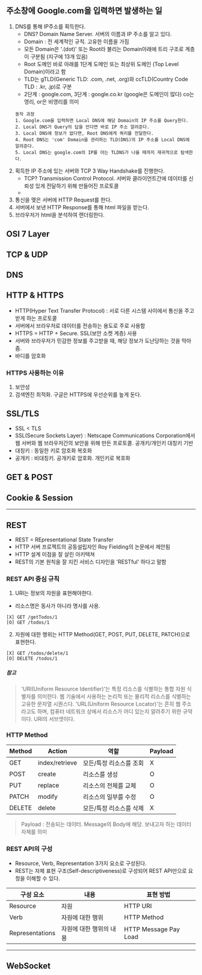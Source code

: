 ## 주소창에 Google.com을 입력하면 발생하는 일
1. DNS를 통해 IP주소를 획득한다.
    - DNS? Domain Name Server. 서버의 이름과 IP 주소를 알고 있다.
    - Domain : 전 세계적인 규칙. 고유한 이름을 가짐
    - 모든 Domain은 '.(dot)' 또는 Root라 불리는 Domain아래에 트리 구조로 계층이 구분됨 (지구에 13개 있음)
    - Root 도메인 바로 아래를 1단계 도메인 또는 최상위 도메인 (Top Level Domain)이라고 함
    - TLD는 gTLD(Generic TLD: .com, .net, .org)와 ccTLD(Country Code TLD : .kr, .jp)로 구분
    - 2단계 : google.com, 3단계 : google.co.kr  (google은 도메인이 많다) co는 영리, or은 비영리를 의미
    ```
    동작 과정
    1. Google.com을 입력하면 Local DNS에 해당 Domain의 IP 주소를 Query한다.
    2. Local DNS가 Query의 답을 안다면 바로 IP 주소 알려준다.
    3. Local DNS에 정보가 없다면, Root DNS에게 쿼리를 전달한다.
    4. Root DNS는 'com' Domain을 관리하는 TLD(DNS)의 IP 주소를 Local DNS에 알려준다.
    5. Local DNS는 google.com의 IP를 아는 TLDNS가 나올 때까지 재귀적으로 탐색한다.
    ```
2. 획득한 IP 주소에 있는 서버와 TCP 3 Way Handshake를 진행한다.
    - TCP? Transmission Control Protocol. 서버와 클라이언트간에 데이터를 신뢰성 있게 전달하기 위해 만들어진 프로토콜
    - 
3. 통신을 맺은 서버에 HTTP Request를 한다.
4. 서버에서 보낸 HTTP Response를 통해 html 파일을 받는다.
5. 브라우저가 html을 분석하여 랜더링한다.

## OSI 7 Layer

## TCP & UDP

## DNS

## HTTP & HTTPS
- HTTP(Hyper Text Transfer Protocol) : 서로 다른 시스템 사이에서 통신을 주고받게 하는 프로토콜
- 서버에서 브라우저로 데이터를 전송하는 용도로 주로 사용함
- HTTPS = HTTP + Secure. SSL(보안 소켓 계층) 사용
- 서버와 브라우저가 민감한 정보를 주고받을 때, 해당 정보가 도난당하는 것을 막아줌.
- 바디를 암호화
### HTTPS 사용하는 이유
1. 보안성
2. 검색엔진 최적화. 구글은 HTTPS에 우선순위를 높게 둔다.
## SSL/TLS
- SSL < TLS
- SSL(Secure Sockets Layer) : Netscape Communications Corporation에서 웹 서버와 웹 브라우저간의 보안을 위해 만든 프로토콜. 공개키/개인키 대칭키 기반
- 대칭키 : 동일한 키로 암호화 복호화
- 공개키 : 비대칭키. 공개키로 암호화. 개인키로 복호화

## GET & POST

## Cookie & Session
----------------------------------------------------------------------------------------------------
## REST
- REST = REpresentational State Transfer
- HTTP 서버 프로젝트의 공동설립자인 Roy Fielding의 논문에서 제안됨
- HTTP 설계 이점을 잘 살린 아키텍쳐
- REST의 기본 원칙을 잘 지킨 서비스 디자인을 'RESTful' 하다고 말함
### REST API 중심 규칙
1. URI는 정보의 자원을 표현해야한다.
  - 리소스명은 동사가 아니라 명사를 사용.
```
[X] GET /getTodos/1
[O] GET /todos/1
```  
2. 자원에 대한 행위는 HTTP Method(GET, POST, PUT, DELETE, PATCH)으로 표현한다.
```
[X] GET /todos/delete/1
[O] DELETE /todos/1
```    

##### 참고


>'URI(Uniform Resource Identifier)'는 특정 리소스를 식별하는 통합 자원 식별자를 의미한다. 웹 기술에서 사용하는 논리적 또는 물리적 리소스를 식별하는 고유한 문자열 시퀀스다.
>'URL(Uniform Resource Locator)'는 흔히 웹 주소라고도 하며, 컴퓨터 네트워크 상에서 리소스가 어디 있는지 알려주기 위한 규약이다. URI의 서브셋이다.
  
### HTTP Method
|Method  |Action         |역할                    |Payload     |
|--------|---------------|------------------------|------------|
|GET     |index/retrieve |모든/특정 리소스를 조회 |X            |
|POST    |create         |리소스를 생성           |O            |
|PUT     |replace        |리소스의 전체를 교체    |O            |
|PATCH   |modify         |리소스의 일부를 수정    |O            |
|DELETE  |delete         |모든/특정 리소스를 삭제 |X            |

> Payload : 전송되는 데이터. Message의 Body에 해당. 보내고자 하는 데이터 자체를 의미
  
### REST API의 구성
- Resource, Verb, Representation 3가지 요소로 구성된다.
- REST는 자체 표현 구조(Self-descriptiveness)로 구성되어 REST API만으로 요청을 이해할 수 있다.
  
|구성 요소        |내용                    |표현 방법               |
|-----------------|------------------------|------------------------|
|Resource         |자원                    |HTTP URI                |
|Verb             |자원에 대한 행위         |HTTP Method            |
|Representations  |자원에 대한 행위의 내용  |HTTP Message Pay Load  |


---------------------------------------------------------------------------------------------------
## WebSocket

## 
